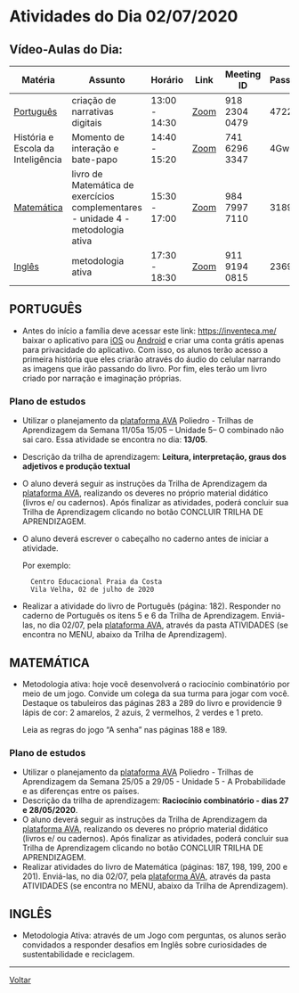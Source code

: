 # Atividades do Dia 02/07/2020

## Vídeo-Aulas do Dia:

| Matéria | Assunto |Horário | Link | Meeting ID | Password |
|---------|---------|--------|------|------------|----------|
| [Português](#português) | criação de narrativas digitais | 13:00 - 14:30 | [Zoom](https://zoom.us/j/91823040479?pwd=bjZyNGFDajhZNzU0bzk2QjJNNzQrQT09) | 918 2304 0479 | 472216 |
| História e Escola da Inteligência | Momento de interação e bate-papo | 14:40 - 15:20 | [Zoom](https://us04web.zoom.us/j/4107598874?pwd=SHA1cmUyc0NOV1M3QlJteFJnbEtuQT09) | 741 6296 3347 | 4Gwg4y |
| [Matemática](#matemática) | livro de Matemática de exercícios complementares - unidade 4 - metodologia ativa | 15:30 - 17:00 | [Zoom](https://zoom.us/j/98479977110?pwd=NXlSOGloNzYxZGFzOWdoWGdZZHBLdz09) | 984 7997 7110 | 318966 |
| [Inglês](#inglês) | metodologia ativa | 17:30 - 18:30 | [Zoom](https://zoom.us/j/91191940815?pwd=UWZ0Z09kSmJuaEVKVDhudk9lQmU1dz09) | 911 9194 0815 | 236962 |

## PORTUGUÊS
 
* Antes do início a família deve acessar este link: <https://inventeca.me/> baixar o aplicativo para [iOS](https://itunes.apple.com/us/app/inventeca-picture-storybooks/id1387579261?l=pt&ls=1&mt=8)
ou [Android](https://play.google.com/store/apps/details?id=storymax.inventeca&hl=pt) e criar uma conta grátis apenas para privacidade do aplicativo. Com isso, os alunos terão acesso a primeira história que eles criarão através do áudio do celular narrando as imagens que irão passando do livro. Por fim, eles terão um livro criado por narração e imaginação próprias.

### Plano de estudos

* Utilizar o planejamento da [plataforma AVA] Poliedro - Trilhas de Aprendizagem da Semana 11/05a 15/05 – Unidade 5– O combinado não sai caro. Essa atividade se encontra no dia: **13/05**.
* Descrição da trilha de aprendizagem: **Leitura, interpretação, graus dos adjetivos e produção textual**
* O aluno deverá seguir as instruções da Trilha de Aprendizagem da [plataforma AVA], realizando os deveres no próprio material didático (livros e/ ou cadernos). Após finalizar as atividades, poderá concluir sua Trilha de Aprendizagem clicando no botão CONCLUIR TRILHA DE APRENDIZAGEM.

* O aluno deverá escrever o cabeçalho no caderno antes de iniciar a atividade.

  Por exemplo: 

        Centro Educacional Praia da Costa
        Vila Velha, 02 de julho de 2020

* Realizar a atividade do livro de Português (página: 182). Responder no caderno de Português os itens 5 e 6 da Trilha de Aprendizagem. Enviá-las, no dia 02/07, pela [plataforma AVA], através da pasta ATIVIDADES (se encontra no MENU, abaixo da Trilha de Aprendizagem).

## MATEMÁTICA

* Metodologia ativa: hoje você desenvolverá o raciocínio combinatório por meio de um jogo. Convide um colega da sua turma para jogar com você. Destaque os tabuleiros das páginas 283 a 289 do livro e providencie 9 lápis de cor: 2 amarelos, 2 azuis, 2 vermelhos, 2 verdes e 1 preto.

  Leia as regras do jogo “A senha” nas páginas 188 e 189.

### Plano de estudos
* Utilizar o planejamento da [plataforma AVA] Poliedro - Trilhas de Aprendizagem da Semana 25/05 a 29/05 - Unidade 5 - A Probabilidade e as diferenças entre os países.
* Descrição da trilha de aprendizagem: **Raciocínio combinatório - dias 27 e 28/05/2020**.
* O aluno deverá seguir as instruções da Trilha de Aprendizagem da [plataforma AVA], realizando os deveres no próprio material didático (livros e/ ou cadernos). Após finalizar as atividades, poderá concluir sua Trilha de Aprendizagem clicando no botão CONCLUIR TRILHA DE APRENDIZAGEM.
* Realizar atividades do livro de Matemática (páginas: 187, 198, 199, 200 e 201). Enviá-las, no dia 02/07, pela [plataforma AVA], através da pasta ATIVIDADES (se encontra no MENU, abaixo da Trilha de Aprendizagem).

## INGLÊS

* Metodologia Ativa: através de um Jogo com perguntas, os alunos serão convidados a
responder desafios em Inglês sobre curiosidades de sustentabilidade e reciclagem.

---
[Voltar](index.md)


[plataforma AVA]: https://poliedro-ava.azurewebsites.net
